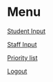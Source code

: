 <html>
<body>
<h1>Menu</h1>

<p><a href="student">Student Input</a></p>
<p><a href="staff">Staff Input</a></p>
<p><a href="https://ejkesler.github.io/air_conditioning.github.io">Priority list</a></p>
<p><a href="coolmathgames.com">Logout</a></p>
